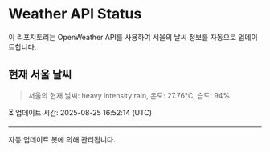 
# Weather API Status

이 리포지토리는 OpenWeather API를 사용하여 서울의 날씨 정보를 자동으로 업데이트합니다.

## 현재 서울 날씨
> 서울의 현재 날씨: heavy intensity rain, 온도: 27.76°C, 습도: 94%

⏳ 업데이트 시간: 2025-08-25 16:52:14 (UTC)

---
자동 업데이트 봇에 의해 관리됩니다.
